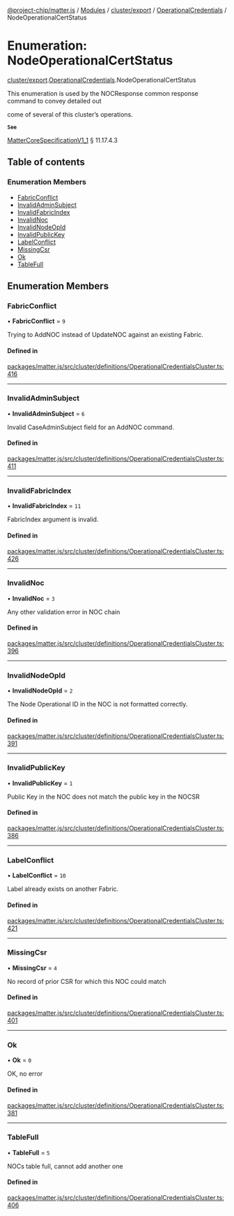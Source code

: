 [@project-chip/matter.js](../README.md) / [Modules](../modules.md) / [cluster/export](../modules/cluster_export.md) / [OperationalCredentials](../modules/cluster_export.OperationalCredentials.md) / NodeOperationalCertStatus

# Enumeration: NodeOperationalCertStatus

[cluster/export](../modules/cluster_export.md).[OperationalCredentials](../modules/cluster_export.OperationalCredentials.md).NodeOperationalCertStatus

This enumeration is used by the NOCResponse common response command to convey detailed out

come of several of this cluster’s operations.

**`See`**

[MatterCoreSpecificationV1_1](../interfaces/spec_export.MatterCoreSpecificationV1_1.md) § 11.17.4.3

## Table of contents

### Enumeration Members

- [FabricConflict](cluster_export.OperationalCredentials.NodeOperationalCertStatus.md#fabricconflict)
- [InvalidAdminSubject](cluster_export.OperationalCredentials.NodeOperationalCertStatus.md#invalidadminsubject)
- [InvalidFabricIndex](cluster_export.OperationalCredentials.NodeOperationalCertStatus.md#invalidfabricindex)
- [InvalidNoc](cluster_export.OperationalCredentials.NodeOperationalCertStatus.md#invalidnoc)
- [InvalidNodeOpId](cluster_export.OperationalCredentials.NodeOperationalCertStatus.md#invalidnodeopid)
- [InvalidPublicKey](cluster_export.OperationalCredentials.NodeOperationalCertStatus.md#invalidpublickey)
- [LabelConflict](cluster_export.OperationalCredentials.NodeOperationalCertStatus.md#labelconflict)
- [MissingCsr](cluster_export.OperationalCredentials.NodeOperationalCertStatus.md#missingcsr)
- [Ok](cluster_export.OperationalCredentials.NodeOperationalCertStatus.md#ok)
- [TableFull](cluster_export.OperationalCredentials.NodeOperationalCertStatus.md#tablefull)

## Enumeration Members

### FabricConflict

• **FabricConflict** = ``9``

Trying to AddNOC instead of UpdateNOC against an existing Fabric.

#### Defined in

[packages/matter.js/src/cluster/definitions/OperationalCredentialsCluster.ts:416](https://github.com/project-chip/matter.js/blob/16d5b0d/packages/matter.js/src/cluster/definitions/OperationalCredentialsCluster.ts#L416)

___

### InvalidAdminSubject

• **InvalidAdminSubject** = ``6``

Invalid CaseAdminSubject field for an AddNOC command.

#### Defined in

[packages/matter.js/src/cluster/definitions/OperationalCredentialsCluster.ts:411](https://github.com/project-chip/matter.js/blob/16d5b0d/packages/matter.js/src/cluster/definitions/OperationalCredentialsCluster.ts#L411)

___

### InvalidFabricIndex

• **InvalidFabricIndex** = ``11``

FabricIndex argument is invalid.

#### Defined in

[packages/matter.js/src/cluster/definitions/OperationalCredentialsCluster.ts:426](https://github.com/project-chip/matter.js/blob/16d5b0d/packages/matter.js/src/cluster/definitions/OperationalCredentialsCluster.ts#L426)

___

### InvalidNoc

• **InvalidNoc** = ``3``

Any other validation error in NOC chain

#### Defined in

[packages/matter.js/src/cluster/definitions/OperationalCredentialsCluster.ts:396](https://github.com/project-chip/matter.js/blob/16d5b0d/packages/matter.js/src/cluster/definitions/OperationalCredentialsCluster.ts#L396)

___

### InvalidNodeOpId

• **InvalidNodeOpId** = ``2``

The Node Operational ID in the NOC is not formatted correctly.

#### Defined in

[packages/matter.js/src/cluster/definitions/OperationalCredentialsCluster.ts:391](https://github.com/project-chip/matter.js/blob/16d5b0d/packages/matter.js/src/cluster/definitions/OperationalCredentialsCluster.ts#L391)

___

### InvalidPublicKey

• **InvalidPublicKey** = ``1``

Public Key in the NOC does not match the public key in the NOCSR

#### Defined in

[packages/matter.js/src/cluster/definitions/OperationalCredentialsCluster.ts:386](https://github.com/project-chip/matter.js/blob/16d5b0d/packages/matter.js/src/cluster/definitions/OperationalCredentialsCluster.ts#L386)

___

### LabelConflict

• **LabelConflict** = ``10``

Label already exists on another Fabric.

#### Defined in

[packages/matter.js/src/cluster/definitions/OperationalCredentialsCluster.ts:421](https://github.com/project-chip/matter.js/blob/16d5b0d/packages/matter.js/src/cluster/definitions/OperationalCredentialsCluster.ts#L421)

___

### MissingCsr

• **MissingCsr** = ``4``

No record of prior CSR for which this NOC could match

#### Defined in

[packages/matter.js/src/cluster/definitions/OperationalCredentialsCluster.ts:401](https://github.com/project-chip/matter.js/blob/16d5b0d/packages/matter.js/src/cluster/definitions/OperationalCredentialsCluster.ts#L401)

___

### Ok

• **Ok** = ``0``

OK, no error

#### Defined in

[packages/matter.js/src/cluster/definitions/OperationalCredentialsCluster.ts:381](https://github.com/project-chip/matter.js/blob/16d5b0d/packages/matter.js/src/cluster/definitions/OperationalCredentialsCluster.ts#L381)

___

### TableFull

• **TableFull** = ``5``

NOCs table full, cannot add another one

#### Defined in

[packages/matter.js/src/cluster/definitions/OperationalCredentialsCluster.ts:406](https://github.com/project-chip/matter.js/blob/16d5b0d/packages/matter.js/src/cluster/definitions/OperationalCredentialsCluster.ts#L406)
